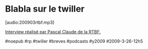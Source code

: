 # Blabla sur le twiller

[audio:200903rtbf.mp3]

[Interview réalisé par Pascal Claude de la RTBF.](http://www.rtbf.be/info/matin-premiere/neo-techno-twiller-93345)

#noepub #rp #twiller #breves #podcasts #y2009 #2009-3-26-12h5
